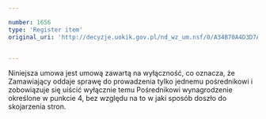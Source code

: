 ```yaml
---

number: 1656
type: 'Register item'
original_uri: 'http://decyzje.uokik.gov.pl/nd_wz_um.nsf/0/A34B70A4D3D7A71BC1257638002B7787?OpenDocument'


---
```


Niniejsza umowa jest umową zawartą na wyłączność, co oznacza, że Zamawiający oddaje sprawę do prowadzenia tylko jednemu pośrednikowi i zobowiązuje się uiścić wyłącznie temu Pośrednikowi wynagrodzenie określone w punkcie 4, bez względu na to w jaki sposób doszło do skojarzenia stron.
